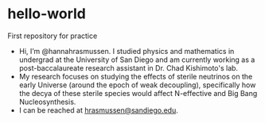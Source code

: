 # hello-world
First repository for practice
- Hi, I’m @hannahrasmussen. I studied physics and mathematics in undergrad at the University of San Diego and am currently working as a post-baccalaureate research assistant in Dr. Chad Kishimoto's lab.
- My research focuses on studying the effects of sterile neutrinos on the early Universe (around the epoch of weak decoupling), specifically how the decya of these sterile species would affect N-effective and Big Bang Nucleosynthesis.
- I can be reached at hrasmussen@sandiego.edu.

